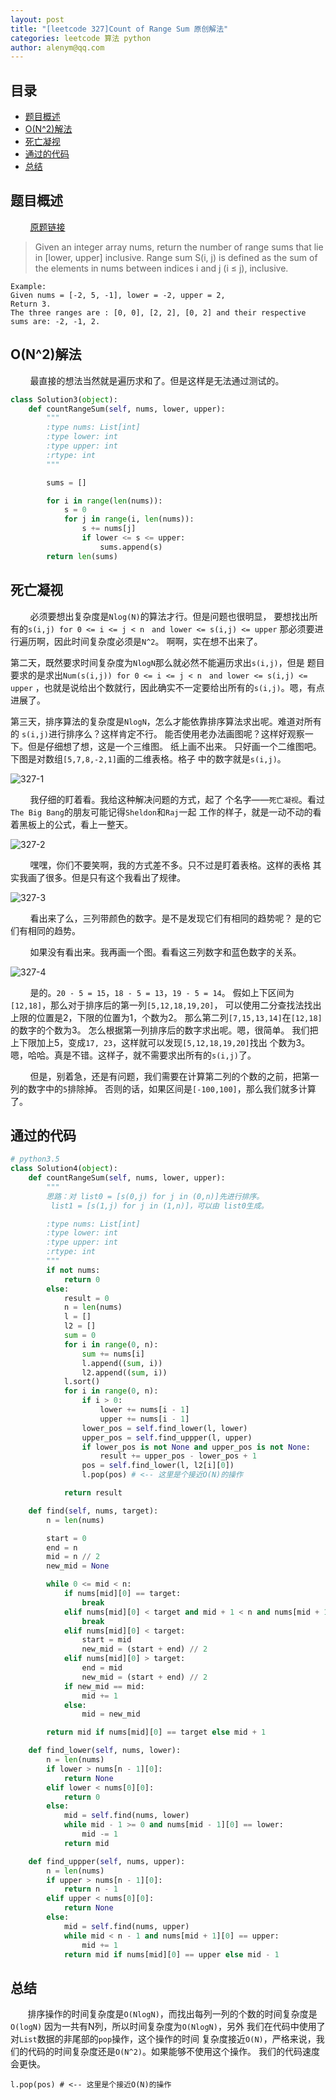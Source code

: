 ```yaml
---
layout: post
title: "[leetcode 327]Count of Range Sum 原创解法"
categories: leetcode 算法 python
author: alenym@qq.com
---
```

## 目录 ##

- [题目概述](#hh0) 
- [O(N^2)解法](#hh1) 
- [死亡凝视](#hh2) 
- [通过的代码](#hh3) 
- [总结](#hh4) 




## <a name="hh0"></a> 题目概述 ##


&nbsp;
&nbsp;
&nbsp;
&nbsp;
[原题链接](https://leetcode.com/problems/count-of-range-sum/)

> Given an integer array nums, return the number of range sums that lie in [lower, upper] inclusive.
> Range sum S(i, j) is defined as the sum of the elements in nums between indices i and j (i ≤ j), inclusive.

	Example:
	Given nums = [-2, 5, -1], lower = -2, upper = 2,
	Return 3.
	The three ranges are : [0, 0], [2, 2], [0, 2] and their respective sums are: -2, -1, 2.


## <a name="hh1"></a>O(N^2)解法 ##


&nbsp;
&nbsp;
&nbsp;
&nbsp;
最直接的想法当然就是遍历求和了。但是这样是无法通过测试的。

```python
class Solution3(object):
    def countRangeSum(self, nums, lower, upper):
        """
        :type nums: List[int]
        :type lower: int
        :type upper: int
        :rtype: int
        """

        sums = []

        for i in range(len(nums)):
            s = 0
            for j in range(i, len(nums)):
                s += nums[j]
                if lower <= s <= upper:
                    sums.append(s)
        return len(sums)

```

## <a name="hh2"></a>死亡凝视 ##

&nbsp;
&nbsp;
&nbsp;
&nbsp;
必须要想出复杂度是`Nlog(N)`的算法才行。但是问题也很明显，
要想找出所有的`s(i,j) for 0 <= i <= j < n　and lower <= s(i,j) <= upper`
那必须要进行遍历啊，因此时间复杂度必须是`N^2`。
啊啊，实在想不出来了。


第二天，既然要求时间复杂度为`NlogN`那么就必然不能遍历求出`s(i,j)`，但是
题目要求的是求出`Num(s(i,j)) for 0 <= i <= j < n　and lower <= s(i,j) <= upper`
，也就是说给出个数就行，因此确实不一定要给出所有的`s(i,j)`。嗯，有点进展了。


第三天，排序算法的复杂度是`NlogN`，怎么才能依靠排序算法求出呢。难道对所有的
`s(i,j)`进行排序么？这样肯定不行。
能否使用老办法画图呢？这样好观察一下。但是仔细想了想，这是一个三维图。
纸上画不出来。
只好画一个二维图吧。下图是对数组`[5,7,8,-2,1]`画的二维表格。格子
中的数字就是`s(i,j)`。

![327-1](/images/327-1.png)


&nbsp;
&nbsp;
&nbsp;
&nbsp;
我仔细的盯着看。我给这种解决问题的方式，起了
个名字——`死亡凝视`。看过`The Big Bang`的朋友可能记得`Sheldon`和`Raj`一起
工作的样子，就是一动不动的看着黑板上的公式，看上一整天。

![327-2](/images/327-2.jpg)


&nbsp;
&nbsp;
&nbsp;
&nbsp;
嘿嘿，你们不要笑啊，我的方式差不多。只不过是盯着表格。这样的表格
其实我画了很多。但是只有这个我看出了规律。


![327-3](/images/327-3.png)



&nbsp;
&nbsp;
&nbsp;
&nbsp;
看出来了么，三列带颜色的数字。是不是发现它们有相同的趋势呢？
是的它们有相同的趋势。


&nbsp;
&nbsp;
&nbsp;
&nbsp;
如果没有看出来。我再画一个图。看看这三列数字和蓝色数字的关系。


![327-4](/images/327-4.png)


&nbsp;
&nbsp;
&nbsp;
&nbsp;
是的。`20 - 5 = 15`，`18 - 5 = 13`，`19 - 5 = 14`。
假如上下区间为`[12,18]`，那么对于排序后的第一列`[5,12,18,19,20]`，
可以使用二分查找法找出上限的位置是2，下限的位置为1，个数为2。
那么第二列`[7,15,13,14]`在`[12,18]`的数字的个数为3。
怎么根据第一列排序后的数字求出呢。嗯，很简单。
我们把上下限加上5，变成`17, 23`，这样就可以发现`[5,12,18,19,20]`找出
个数为3。嗯，哈哈。真是不错。这样子，就不需要求出所有的`s(i,j)`了。


&nbsp;
&nbsp;
&nbsp;
&nbsp;
但是，别着急，还是有问题，我们需要在计算第二列的个数的之前，把第一列的数字中的`5`排除掉。
否则的话，如果区间是`[-100,100]`，那么我们就多计算了。

## <a name="hh3"></a>通过的代码 ##

```python
# python3.5
class Solution4(object):
    def countRangeSum(self, nums, lower, upper):
        """
        思路：对 list0 = [s(0,j) for j in (0,n)]先进行排序。
         list1 = [s(1,j) for j in (1,n)]，可以由 list0生成。

        :type nums: List[int]
        :type lower: int
        :type upper: int
        :rtype: int
        """
        if not nums:
            return 0
        else:
            result = 0
            n = len(nums)
            l = []
            l2 = []
            sum = 0
            for i in range(0, n):
                sum += nums[i]
                l.append((sum, i))
                l2.append((sum, i))
            l.sort()
            for i in range(0, n):
                if i > 0:
                    lower += nums[i - 1]
                    upper += nums[i - 1]
                lower_pos = self.find_lower(l, lower)
                upper_pos = self.find_uppper(l, upper)
                if lower_pos is not None and upper_pos is not None:
                    result += upper_pos - lower_pos + 1
                pos = self.find_lower(l, l2[i][0])
                l.pop(pos) # <-- 这里是个接近O(N)的操作

            return result

    def find(self, nums, target):
        n = len(nums)

        start = 0
        end = n
        mid = n // 2
        new_mid = None

        while 0 <= mid < n:
            if nums[mid][0] == target:
                break
            elif nums[mid][0] < target and mid + 1 < n and nums[mid + 1][0] > target:
                break
            elif nums[mid][0] < target:
                start = mid
                new_mid = (start + end) // 2
            elif nums[mid][0] > target:
                end = mid
                new_mid = (start + end) // 2
            if new_mid == mid:
                mid += 1
            else:
                mid = new_mid

        return mid if nums[mid][0] == target else mid + 1

    def find_lower(self, nums, lower):
        n = len(nums)
        if lower > nums[n - 1][0]:
            return None
        elif lower < nums[0][0]:
            return 0
        else:
            mid = self.find(nums, lower)
            while mid - 1 >= 0 and nums[mid - 1][0] == lower:
                mid -= 1
            return mid

    def find_uppper(self, nums, upper):
        n = len(nums)
        if upper > nums[n - 1][0]:
            return n - 1
        elif upper < nums[0][0]:
            return None
        else:
            mid = self.find(nums, upper)
            while mid < n - 1 and nums[mid + 1][0] == upper:
                mid += 1
            return mid if nums[mid][0] == upper else mid - 1
```

## <a name="hh4"></a> 总结 ##


&nbsp;
&nbsp;
&nbsp;
&nbsp;排序操作的时间复杂度是`O(NlogN)`，而找出每列一列的个数的时间复杂度是`O(logN)`
因为一共有N列，所以时间复杂度为`O(NlogN)`，另外
我们在代码中使用了对`List`数据的非尾部的`pop`操作，这个操作的时间
复杂度接近`O(N)`，严格来说，我们的代码的时间复杂度还是`O(N^2)`。如果能够不使用这个操作。
我们的代码速度会更快。

	l.pop(pos) # <-- 这里是个接近O(N)的操作


